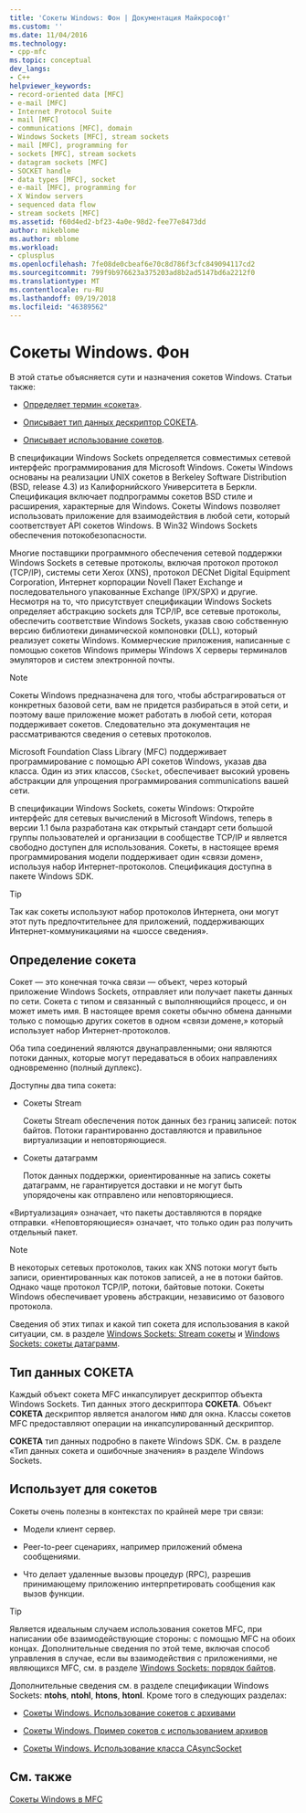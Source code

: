 ```yaml
---
title: 'Сокеты Windows: Фон | Документация Майкрософт'
ms.custom: ''
ms.date: 11/04/2016
ms.technology:
- cpp-mfc
ms.topic: conceptual
dev_langs:
- C++
helpviewer_keywords:
- record-oriented data [MFC]
- e-mail [MFC]
- Internet Protocol Suite
- mail [MFC]
- communications [MFC], domain
- Windows Sockets [MFC], stream sockets
- mail [MFC], programming for
- sockets [MFC], stream sockets
- datagram sockets [MFC]
- SOCKET handle
- data types [MFC], socket
- e-mail [MFC], programming for
- X Window servers
- sequenced data flow
- stream sockets [MFC]
ms.assetid: f60d4ed2-bf23-4a0e-98d2-fee77e8473dd
author: mikeblome
ms.author: mblome
ms.workload:
- cplusplus
ms.openlocfilehash: 7fe08de0cbeaf6e70c8d786f3cfc849094117cd2
ms.sourcegitcommit: 799f9b976623a375203ad8b2ad5147bd6a2212f0
ms.translationtype: MT
ms.contentlocale: ru-RU
ms.lasthandoff: 09/19/2018
ms.locfileid: "46389562"
---
```

# <a name="windows-sockets-background"></a>Сокеты Windows. Фон

В этой статье объясняется сути и назначения сокетов Windows. Статьи также:

- [Определяет термин «сокета»](#_core_definition_of_a_socket).

- [Описывает тип данных дескриптор СОКЕТА](#_core_the_socket_data_type).

- [Описывает использование сокетов](#_core_uses_for_sockets).

В спецификации Windows Sockets определяется совместимых сетевой интерфейс программирования для Microsoft Windows. Сокеты Windows основаны на реализации UNIX сокетов в Berkeley Software Distribution (BSD, release 4.3) из Калифорнийского Университета в Беркли. Спецификация включает подпрограммы сокетов BSD стиле и расширения, характерные для Windows. Сокеты Windows позволяет использовать приложение для взаимодействия в любой сети, который соответствует API сокетов Windows. В Win32 Windows Sockets обеспечения потокобезопасности.

Многие поставщики программного обеспечения сетевой поддержки Windows Sockets в сетевые протоколы, включая протокол протокол (TCP/IP), системы сети Xerox (XNS), протокол DECNet Digital Equipment Corporation, Интернет корпорации Novell Пакет Exchange и последовательного упакованные Exchange (IPX/SPX) и другие. Несмотря на то, что присутствует спецификации Windows Sockets определяет абстракцию sockets для TCP/IP, все сетевые протоколы, обеспечить соответствие Windows Sockets, указав свою собственную версию библиотеки динамической компоновки (DLL), который реализует сокеты Windows. Коммерческие приложения, написанные с помощью сокетов Windows примеры Windows X серверы терминалов эмуляторов и систем электронной почты.

> [!NOTE]
>  Сокеты Windows предназначена для того, чтобы абстрагироваться от конкретных базовой сети, вам не придется разбираться в этой сети, и поэтому ваше приложение может работать в любой сети, которая поддерживает сокетов. Следовательно эта документация не рассматриваются сведения о сетевых протоколов.

Microsoft Foundation Class Library (MFC) поддерживает программирование с помощью API сокетов Windows, указав два класса. Один из этих классов, `CSocket`, обеспечивает высокий уровень абстракции для упрощения программирования communications вашей сети.

В спецификации Windows Sockets, сокеты Windows: Откройте интерфейс для сетевых вычислений в Microsoft Windows, теперь в версии 1.1 была разработана как открытый стандарт сети большой группы пользователей и организации в сообществе TCP/IP и является свободно доступен для использования. Сокеты, в настоящее время программирования модели поддерживает один «связи домен», используя набор Интернет-протоколов. Спецификация доступна в пакете Windows SDK.

> [!TIP]
>  Так как сокеты используют набор протоколов Интернета, они могут этот путь предпочтительнее для приложений, поддерживающих Интернет-коммуникациями на «шоссе сведения».

##  <a name="_core_definition_of_a_socket"></a> Определение сокета

Сокет — это конечная точка связи — объект, через который приложение Windows Sockets, отправляет или получает пакеты данных по сети. Сокета с типом и связанный с выполняющийся процесс, и он может иметь имя. В настоящее время сокеты обычно обмена данными только с помощью других сокетов в одном «связи домене,» который использует набор Интернет-протоколов.

Оба типа соединений являются двунаправленными; они являются потоки данных, которые могут передаваться в обоих направлениях одновременно (полный дуплекс).

Доступны два типа сокета:

- Сокеты Stream

     Сокеты Stream обеспечения поток данных без границ записей: поток байтов. Потоки гарантированно доставляются и правильное виртуализации и неповторяющиеся.

- Сокеты датаграмм

     Поток данных поддержки, ориентированные на запись сокеты датаграмм, не гарантируется доставки и не могут быть упорядочены как отправлено или неповторяющиеся.

«Виртуализация» означает, что пакеты доставляются в порядке отправки. «Неповторяющиеся» означает, что только один раз получить отдельный пакет.

> [!NOTE]
>  В некоторых сетевых протоколов, таких как XNS потоки могут быть записи, ориентированных как потоков записей, а не в потоки байтов. Однако чаще протокол TCP/IP, потоки, байтовые потоки. Сокеты Windows обеспечивает уровень абстракции, независимо от базового протокола.

Сведения об этих типах и какой тип сокета для использования в какой ситуации, см. в разделе [Windows Sockets: Stream сокеты](../mfc/windows-sockets-stream-sockets.md) и [Windows Sockets: сокеты датаграмм](../mfc/windows-sockets-datagram-sockets.md).

##  <a name="_core_the_socket_data_type"></a> Тип данных СОКЕТА

Каждый объект сокета MFC инкапсулирует дескриптор объекта Windows Sockets. Тип данных этого дескриптора **СОКЕТА**. Объект **СОКЕТА** дескриптор является аналогом `HWND` для окна. Классы сокетов MFC предоставляют операции на инкапсулированный дескриптор.

**СОКЕТА** тип данных подробно в пакете Windows SDK. См. в разделе «Тип данных сокета и ошибочные значения» в разделе Windows Sockets.

##  <a name="_core_uses_for_sockets"></a> Использует для сокетов

Сокеты очень полезны в контекстах по крайней мере три связи:

- Модели клиент сервер.

- Peer-to-peer сценариях, например приложений обмена сообщениями.

- Что делает удаленные вызовы процедур (RPC), разрешив принимающему приложению интерпретировать сообщения как вызов функции.

> [!TIP]
>  Является идеальным случаем использования сокетов MFC, при написании обе взаимодействующие стороны: с помощью MFC на обоих концах. Дополнительные сведения по этой теме, включая способ управления в случае, если вы взаимодействия с приложениями, не являющихся MFC, см. в разделе [Windows Sockets: порядок байтов](../mfc/windows-sockets-byte-ordering.md).

Дополнительные сведения см. в разделе спецификации Windows Sockets: **ntohs**, **ntohl**, **htons**, **htonl**. Кроме того в следующих разделах:

- [Сокеты Windows. Использование сокетов с архивами](../mfc/windows-sockets-using-sockets-with-archives.md)

- [Сокеты Windows. Пример сокетов с использованием архивов](../mfc/windows-sockets-example-of-sockets-using-archives.md)

- [Сокеты Windows. Использование класса CAsyncSocket](../mfc/windows-sockets-using-class-casyncsocket.md)

## <a name="see-also"></a>См. также

[Сокеты Windows в MFC](../mfc/windows-sockets-in-mfc.md)

